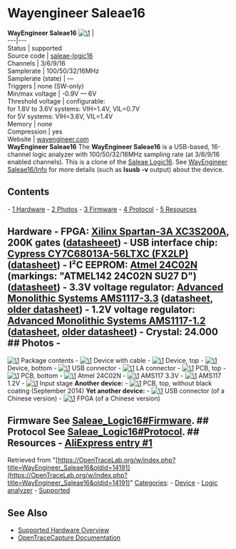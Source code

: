 # Wayengineer Saleae16

**WayEngineer Saleae16** [![\1](../../assets/hardware/general/\2)](./File:Wayengineer_saleae16.png.html) |   
---|---  
Status | supported  
Source code | [saleae-logic16](http://github.com/OpenTraceLab/?p=OpenTraceCapture.git;a=tree;f=src/hardware/saleae-logic16)  
Channels | 3/6/9/16  
Samplerate | 100/50/32/16MHz  
Samplerate (state) | —  
Triggers | none (SW-only)  
Min/max voltage | -0.9V — 6V  
Threshold voltage | configurable:  
for 1.8V to 3.6V systems: VIH=1.4V, VIL=0.7V  
for 5V systems: VIH=3.6V, VIL=1.4V  
Memory | none  
Compression | yes  
Website | [wayengineer.com](https://web.archive.org/web/20161229025314/http://www.wayengineer.com/index.php?main_page=product_info&products_id=4747)  
**WayEngineer Saleae16** The **WayEngineer Saleae16** is a USB-based, 16-channel logic analyzer with 100/50/32/16MHz sampling rate (at 3/6/9/16 enabled channels). This is a clone of the [Saleae Logic16](Saleae_Logic16.html "Saleae Logic16"). See [WayEngineer Saleae16/Info](WayEngineer_Saleae16/Info.html "WayEngineer Saleae16/Info") for more details (such as **lsusb -v** output) about the device. 
## Contents 
\- [1 Hardware](WayEngineer_Saleae16.html#Hardware) \- [2 Photos](WayEngineer_Saleae16.html#Photos) \- [3 Firmware](WayEngineer_Saleae16.html#Firmware) \- [4 Protocol](WayEngineer_Saleae16.html#Protocol) \- [5 Resources](WayEngineer_Saleae16.html#Resources) 
## Hardware \- **FPGA**: [Xilinx Spartan-3A XC3S200A](http://www.xilinx.com/support/index.html/content/xilinx/en/supportNav/silicon_devices/fpga/spartan-3a.html), 200K gates ([datasheeet](http://www.xilinx.com/support/documentation/data_sheets/ds529.pdf)) \- **USB interface chip**: [Cypress CY7C68013A-56LTXC (FX2LP)](http://www.cypress.com/?mpn=CY7C68013A-56LTXC) ([datasheet](http://www.cypress.com/?docID=45142)) \- **I²C EEPROM**: [Atmel 24C02N](http://www.atmel.com/devices/at24c02.aspx) (markings: "ATMEL142 24C02N SU27 D") ([datasheet](http://www.atmel.com/Images/doc3256.pdf)) \- **3.3V voltage regulator**: [Advanced Monolithic Systems AMS1117-3.3](http://www.advanced-monolithic.com/products/voltreg.html#1117) ([datasheet](http://ams-semitech.com/attachments/File/AMS1117_20120314.pdf), [older datasheet](http://www.advanced-monolithic.com/pdf/ds1117.pdf)) \- **1.2V voltage regulator**: [Advanced Monolithic Systems AMS1117-1.2](http://www.advanced-monolithic.com/products/voltreg.html#1117) ([datasheet](http://ams-semitech.com/attachments/File/AMS1117_20120314.pdf), [older datasheet](http://www.advanced-monolithic.com/pdf/ds1117.pdf)) \- **Crystal:** 24.000 ## Photos \- 
[![\1](../../assets/hardware/general/\2)](./File:Wayengineer_saleae16_package_contents.jpg.html)
Package contents
\- 
[![\1](../../assets/hardware/general/\2)](./File:Wayengineer_saleae16_device_with_cable.jpg.html)
Device with cable
\- 
[![\1](../../assets/hardware/general/\2)](./File:Wayengineer_saleae16_device_top.jpg.html)
Device, top
\- 
[![\1](../../assets/hardware/general/\2)](./File:Wayengineer_saleae16_device_bottom.jpg.html)
Device, bottom
\- 
[![\1](../../assets/hardware/general/\2)](./File:Wayengineer_saleae16_device_usb.jpg.html)
USB connector
\- 
[![\1](../../assets/hardware/general/\2)](./File:Wayengineer_saleae16_device_connector.jpg.html)
LA connector
\- 
[![\1](../../assets/hardware/general/\2)](./File:Wayengineer_saleae16_pcb_top.jpg.html)
PCB, top
\- 
[![\1](../../assets/hardware/general/\2)](./File:Wayengineer_saleae16_pcb_bottom.jpg.html)
PCB, bottom
\- 
[![\1](../../assets/hardware/general/\2)](./File:Wayengineer_saleae16_atmel_24c02n.jpg.html)
Atmel 24C02N
\- 
[![\1](../../assets/hardware/general/\2)](./File:Wayengineer_saleae16_ams1117_33.jpg.html)
AMS117 3.3V
\- 
[![\1](../../assets/hardware/general/\2)](./File:Wayengineer_saleae16_ams1117_12.jpg.html)
AMS117 1.2V
\- 
[![\1](../../assets/hardware/general/\2)](./File:Wayengineer_saleae16_input_stage.jpg.html)
Input stage
**Another device:** \- 
[![\1](../../assets/hardware/general/\2)](./File:WayEngineer16-board-top-2014-09.jpg.html)
PCB, top, without black coating (September 2014)
**Yet another device:** \- 
[![\1](../../assets/hardware/general/\2)](./File:Wayengineer_saleae16_FX2LP.jpg.html)
USB connector (of a Chinese version)
\- 
[![\1](../../assets/hardware/general/\2)](./File:Wayengineer_saleae16_XC3S200A.jpg.html)
FPGA (of a Chinese version)
## Firmware See [Saleae_Logic16#Firmware](Saleae_Logic16.html#Firmware "Saleae Logic16"). ## Protocol See [Saleae_Logic16#Protocol](Saleae_Logic16.html#Protocol "Saleae Logic16"). ## Resources \- [AliExpress entry #1](http://www.aliexpress.com/item/1pcs-lot-Free-shipping-New-Arrival-Saleae-Logic16-saleae16-USB-Logic-Analyzer-100M-16CH-best-quality/667671473.html)
Retrieved from "[https://OpenTraceLab.org/w/index.php?title=WayEngineer_Saleae16&oldid=14191](https://OpenTraceLab.org/w/index.php?title=WayEngineer_Saleae16&oldid=14191)" 
[Categories](specialcategories-specialcategories.md): \- [Device](./Category:Device.html "Category:Device") \- [Logic analyzer](./Category:Logic_analyzer.html "Category:Logic analyzer") \- [Supported](./Category:Supported.html "Category:Supported")

## See Also
- [Supported Hardware Overview](../supported-hardware.md)
- [OpenTraceCapture Documentation](../../opentracecapture/overview.md)
